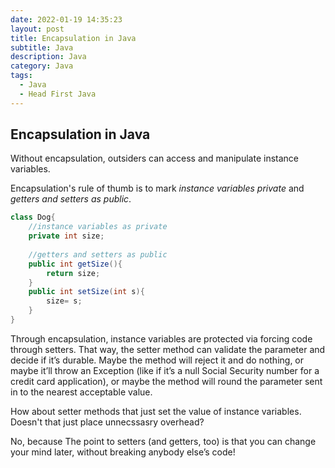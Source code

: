 ```yaml
---
date: 2022-01-19 14:35:23
layout: post
title: Encapsulation in Java
subtitle: Java 
description: Java
category: Java
tags:
  - Java
  - Head First Java
---
```

## Encapsulation in Java

Without encapsulation, outsiders can access and manipulate instance variables.

Encapsulation's rule of thumb is to mark *instance variables private* and *getters and setters as public*.

```java
class Dog{
    //instance variables as private
    private int size;
    
    //getters and setters as public 
    public int getSize(){
        return size;
    }
    public int setSize(int s){
        size= s;
    }
}
```

Through encapsulation, instance variables are protected via forcing code through setters. That way, the
   setter method can validate the parameter and decide if it’s durable. Maybe the
   method will reject it and do nothing, or maybe it’ll throw an Exception (like
   if it’s a null Social Security number for a credit card application), or maybe
   the method will round the parameter sent in to the nearest acceptable value.

How about setter methods that just set the value of instance variables. Doesn't that just place unnecssasry overhead?

No, because The point to setters (and getters, too) is that you can change your
   mind later, without breaking anybody else’s code!

